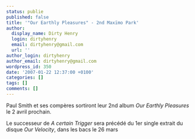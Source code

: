 ```yaml
---
status: publie
published: false
title: '"Our Earthly Pleasures" - 2nd Maxïmo Park'
author:
  display_name: Dirty Henry
  login: dirtyhenry
  email: dirtyhenry@gmail.com
  url: ''
author_login: dirtyhenry
author_email: dirtyhenry@gmail.com
wordpress_id: 350
date: '2007-01-22 12:37:00 +0100'
categories: []
tags: []
comments: []
---
```

Paul Smith et ses compères sortiront leur 2nd album *Our Earthly Pleasures* le 2 avril prochain. 

Le successeur de *A certain Trigger* sera précédé du 1er single extrait du disque *Our Velocity*, dans les bacs le 26 mars
